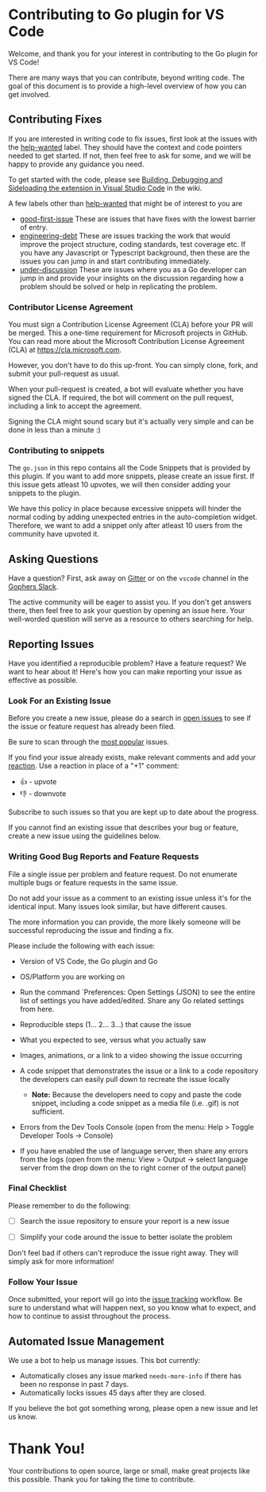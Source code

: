 # Contributing to Go plugin for VS Code

Welcome, and thank you for your interest in contributing to the Go plugin for VS Code!

There are many ways that you can contribute, beyond writing code. The goal of this document is to provide a high-level overview of how you can get involved.

## Contributing Fixes

If you are interested in writing code to fix issues, first look at the issues with the [help-wanted](https://github.com/Microsoft/vscode-go/issues?q=is%3Aopen+is%3Aissue+label%3A%22help+wanted%22) label. They should have the context and code pointers needed to get started. If not, then feel free to ask for some, and we will be happy to provide any guidance you need.

To get started with the code, please see [Building, Debugging and Sideloading the extension in Visual Studio Code](https://github.com/Microsoft/vscode-go/wiki/Building,-Debugging-and-Sideloading-the-extension-in-Visual-Studio-Code) in the wiki.

A few labels other than [help-wanted](https://github.com/Microsoft/vscode-go/issues?q=is%3Aopen+is%3Aissue+label%3A%22help+wanted%22) that might be of interest to you are
- [good-first-issue](https://github.com/microsoft/vscode-go/issues?q=is%3Aopen+is%3Aissue+label%3Agood-first-issue)
   These are issues that have fixes with the lowest barrier of entry.
- [engineering-debt](https://github.com/microsoft/vscode-go/issues?utf8=✓&q=is%3Aopen+is%3Aissue+label%3Aengineering-debt+)
   These are issues tracking the work that would improve the project structure, coding standards, test coverage etc. If you have any Javascript or Typescript background, then these are the issues you can jump in and start contributing immediately.
- [under-discussion](https://github.com/microsoft/vscode-go/issues?utf8=✓&q=is%3Aopen+is%3Aissue+label%3Aunder-discussion)
   These are issues where you as a Go developer can jump in and provide your insights on the discussion regarding how a problem should be solved or help in replicating the problem.

### Contributor License Agreement

You must sign a Contribution License Agreement (CLA) before your PR will be merged. This a one-time requirement for Microsoft projects in GitHub. 
You can read more about the Microsoft Contribution License Agreement (CLA) at https://cla.microsoft.com.

However, you don't have to do this up-front. You can simply clone, fork, and submit your pull-request as usual.

When your pull-request is created, a bot will evaluate whether you have signed the CLA. If required, the bot will comment on the pull request, including a link to accept the agreement.

Signing the CLA might sound scary but it's actually very simple and can be done in less than a minute :)

### Contributing to snippets

The `go.json` in this repo contains all the Code Snippets that is provided by this plugin. If you want to add more snippets, please create an issue first. If this issue gets atleast 10 upvotes, we will then consider adding your snippets to the plugin.

We have this policy in place because excessive snippets will hinder the normal coding by adding unexpected entries in the auto-completion widget. Therefore, we want to add a snippet only after atleast 10 users from the community have upvoted it.

## Asking Questions

Have a question? First, ask away on [Gitter](https://gitter.im/Microsoft/vscode-go) or on the `vscode` channel in the [Gophers Slack](https://invite.slack.golangbridge.org/).

The active community will be eager to assist you. If you don't get answers there, then feel free to ask your question by opening an issue here.
Your well-worded question will serve as a resource to others searching for help.

## Reporting Issues

Have you identified a reproducible problem? Have a feature request? We want to hear about it! Here's how you can make reporting your issue as effective as possible.

### Look For an Existing Issue

Before you create a new issue, please do a search in [open issues](https://github.com/Microsoft/vscode-go/issues) to see if the issue or feature request has already been filed.

Be sure to scan through the [most popular](https://github.com/Microsoft/vscode-go/issues?q=is%3Aopen+is%3Aissue+sort%3Areactions-%2B1-desc) issues.

If you find your issue already exists, make relevant comments and add your [reaction](https://github.com/blog/2119-add-reactions-to-pull-requests-issues-and-comments). Use a reaction in place of a "+1" comment:

* 👍 - upvote
* 👎 - downvote

Subscribe to such issues so that you are kept up to date about the progress.

If you cannot find an existing issue that describes your bug or feature, create a new issue using the guidelines below.

### Writing Good Bug Reports and Feature Requests

File a single issue per problem and feature request. Do not enumerate multiple bugs or feature requests in the same issue.

Do not add your issue as a comment to an existing issue unless it's for the identical input. Many issues look similar, but have different causes.

The more information you can provide, the more likely someone will be successful reproducing the issue and finding a fix.

Please include the following with each issue:

* Version of VS Code, the Go plugin and Go

* OS/Platform you are working on

* Run the command `Preferences: Open Settings (JSON) to see the entire list of settings you have added/edited. Share any Go related settings from here.

* Reproducible steps (1... 2... 3...) that cause the issue

* What you expected to see, versus what you actually saw

* Images, animations, or a link to a video showing the issue occurring

* A code snippet that demonstrates the issue or a link to a code repository the developers can easily pull down to recreate the issue locally

  * **Note:** Because the developers need to copy and paste the code snippet, including a code snippet as a media file (i.e. .gif) is not sufficient.

* Errors from the Dev Tools Console (open from the menu: Help > Toggle Developer Tools -> Console)

* If you have enabled the use of language server, then share any errors from the logs (open from the menu: View > Output -> select language server from the drop down on the to right corner of the output panel)

### Final Checklist

Please remember to do the following:

* [ ] Search the issue repository to ensure your report is a new issue

* [ ] Simplify your code around the issue to better isolate the problem

Don't feel bad if others can't reproduce the issue right away. They will simply ask for more information!

### Follow Your Issue

Once submitted, your report will go into the [issue tracking](https://github.com/Microsoft/vscode/wiki/Issue-Tracking) workflow. Be sure to understand what will happen next, so you know what to expect, and how to continue to assist throughout the process.

## Automated Issue Management

We use a bot to help us manage issues. This bot currently:

* Automatically closes any issue marked `needs-more-info` if there has been no response in past 7 days.
* Automatically locks issues 45 days after they are closed.

If you believe the bot got something wrong, please open a new issue and let us know.

# Thank You!

Your contributions to open source, large or small, make great projects like this possible. Thank you for taking the time to contribute.
